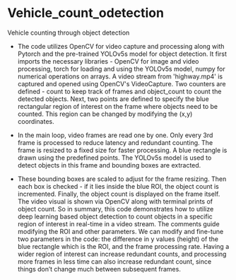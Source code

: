 # Vehicle_count_odetection
Vehicle counting through object detection


* The code utilizes OpenCV for video capture and processing along with Pytorch and the pre-trained YOLOv5s model for object detection.
It first imports the necessary libraries - OpenCV for image and video processing, torch for loading and using the YOLOv5s model, numpy for numerical operations on arrays.
A video stream from 'highway.mp4' is captured and opened using OpenCV's VideoCapture.
Two counters are defined - count to keep track of frames and object_count to count the detected objects.
Next, two points are defined to specify the blue rectangular region of interest on the frame where objects need to be counted. This region can be changed by modifying the (x,y) coordinates.


* In the main loop, video frames are read one by one. Only every 3rd frame is processed to reduce latency and redundant counting.
The frame is resized to a fixed size for faster processing. A blue rectangle is drawn using the predefined points.
The YOLOv5s model is used to detect objects in this frame and bounding boxes are extracted.


* These bounding boxes are scaled to adjust for the frame resizing. Then each box is checked - if it lies inside the blue ROI, the object count is incremented.
Finally, the object count is displayed on the frame itself. The video visual is shown via OpenCV along with terminal prints of object count.
So in summary, this code demonstrates how to utilize deep learning based object detection to count objects in a specific region of interest in real-time in a video stream. The comments guide modifying the ROI and other parameters.
We can modify and fine-tune two parameters in the code: the difference in y values (height) of the blue rectangle which is the ROI, and the frame processing rate.
Having a wider region of interest can increase redundant counts, and processing more frames in less time can also increase redundant count, since things don’t change much between subsequent frames. 
